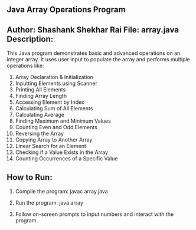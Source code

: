 Java Array Operations Program
-----------------------------

Author: Shashank Shekhar Rai
File: array.java
Description:
-------------
This Java program demonstrates basic and advanced operations on an integer array. It uses user input to populate the array and performs multiple operations like:

1. Array Declaration & Initialization
2. Inputting Elements using Scanner
3. Printing All Elements
4. Finding Array Length
5. Accessing Element by Index
6. Calculating Sum of All Elements
7. Calculating Average
8. Finding Maximum and Minimum Values
9. Counting Even and Odd Elements
10. Reversing the Array
11. Copying Array to Another Array
12. Linear Search for an Element
13. Checking if a Value Exists in the Array
14. Counting Occurrences of a Specific Value

How to Run:
-----------
1. Compile the program:
   javac array.java

2. Run the program:
   java array

3. Follow on-screen prompts to input numbers and interact with the program.
